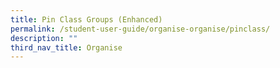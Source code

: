 ```yaml
---
title: Pin Class Groups (Enhanced)
permalink: /student-user-guide/organise-organise/pinclass/
description: ""
third_nav_title: Organise
---
```

